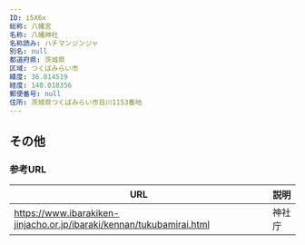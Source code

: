 ```yaml
---
ID: i5X6x
総称: 八幡宮
名称: 八幡神社
名称読み: ハチマンジンジャ
別名: null
都道府県: 茨城県
区域: つくばみらい市
緯度: 36.014519
経度: 140.018356
郵便番号: null
住所: 茨城県つくばみらい市日川1153番地
---
```


## その他

### 参考URL

| URL                                                                   | 説明   |
| --------------------------------------------------------------------- | ------ |
| https://www.ibarakiken-jinjacho.or.jp/ibaraki/kennan/tukubamirai.html | 神社庁 |
